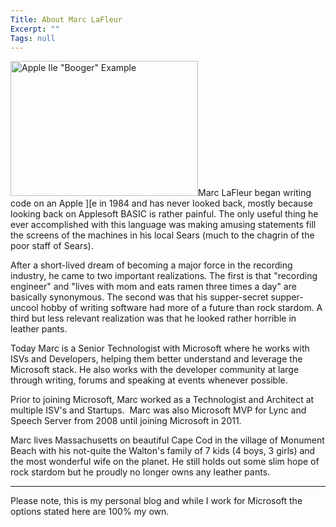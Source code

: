 ```yaml
---
Title: About Marc LaFleur
Excerpt: ""
Tags: null
---
```

<a href="http://massivescale.azurewebsites.net/about/appleiibooger/" rel="attachment wp-att-921"><img class="alignright  wp-image-921" title="Apple IIe &quot;Booger&quot; Example" alt="Apple IIe &quot;Booger&quot; Example" src="http://massivescale.azurewebsites.net/wp-content/uploads/2011/03/AppleIIBooger.jpg" width="300" height="216" /></a>Marc LaFleur began writing code on an Apple ][e in 1984 and has never looked back, mostly because looking back on Applesoft BASIC is rather painful. The only useful thing he ever accomplished with this language was making amusing statements fill the screens of the machines in his local Sears (much to the chagrin of the poor staff of Sears).

After a short-lived dream of becoming a major force in the recording industry, he came to two important realizations. The first is that "recording engineer" and "lives with mom and eats ramen three times a day" are basically synonymous. The second was that his supper-secret supper-uncool hobby of writing software had more of a future than rock stardom. A third but less relevant realization was that he looked rather horrible in leather pants.

Today Marc is a Senior Technologist with Microsoft where he works with ISVs and Developers, helping them better understand and leverage the Microsoft stack. He also works with the developer community at large through writing, forums and speaking at events whenever possible.

Prior to joining Microsoft, Marc worked as a Technologist and Architect at multiple ISV's and Startups.  Marc was also Microsoft MVP for Lync and Speech Server from 2008 until joining Microsoft in 2011.

Marc lives Massachusetts on beautiful Cape Cod in the village of Monument Beach with his not-quite the Walton's family of 7 kids (4 boys, 3 girls) and the most wonderful wife on the planet. He still holds out some slim hope of rock stardom but he proudly no longer owns any leather pants.

-----

Please note, this is my personal blog and while I work for Microsoft the options stated here are 100% my own.